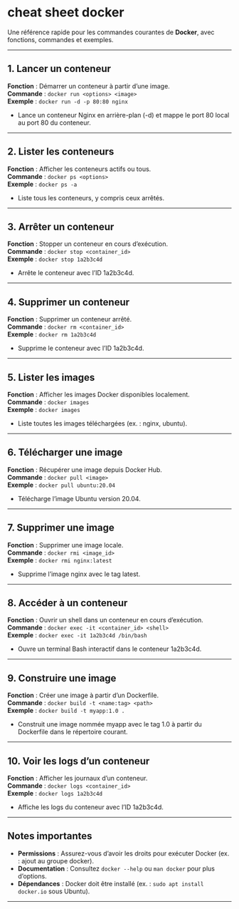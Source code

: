 # cheat sheet docker

Une référence rapide pour les commandes courantes de **Docker**, avec fonctions, commandes et exemples.

---

## 1. Lancer un conteneur
**Fonction** : Démarrer un conteneur à partir d’une image.  
**Commande** : `docker run <options> <image>`  
**Exemple** : `docker run -d -p 80:80 nginx`  
- Lance un conteneur Nginx en arrière-plan (-d) et mappe le port 80 local au port 80 du conteneur.

---

## 2. Lister les conteneurs
**Fonction** : Afficher les conteneurs actifs ou tous.  
**Commande** : `docker ps <options>`  
**Exemple** : `docker ps -a`  
- Liste tous les conteneurs, y compris ceux arrêtés.

---

## 3. Arrêter un conteneur
**Fonction** : Stopper un conteneur en cours d’exécution.  
**Commande** : `docker stop <container_id>`  
**Exemple** : `docker stop 1a2b3c4d`  
- Arrête le conteneur avec l’ID 1a2b3c4d.

---

## 4. Supprimer un conteneur
**Fonction** : Supprimer un conteneur arrêté.  
**Commande** : `docker rm <container_id>`  
**Exemple** : `docker rm 1a2b3c4d`  
- Supprime le conteneur avec l’ID 1a2b3c4d.

---

## 5. Lister les images
**Fonction** : Afficher les images Docker disponibles localement.  
**Commande** : `docker images`  
**Exemple** : `docker images`  
- Liste toutes les images téléchargées (ex. : nginx, ubuntu).

---

## 6. Télécharger une image
**Fonction** : Récupérer une image depuis Docker Hub.  
**Commande** : `docker pull <image>`  
**Exemple** : `docker pull ubuntu:20.04`  
- Télécharge l’image Ubuntu version 20.04.

---

## 7. Supprimer une image
**Fonction** : Supprimer une image locale.  
**Commande** : `docker rmi <image_id>`  
**Exemple** : `docker rmi nginx:latest`  
- Supprime l’image nginx avec le tag latest.

---

## 8. Accéder à un conteneur
**Fonction** : Ouvrir un shell dans un conteneur en cours d’exécution.  
**Commande** : `docker exec -it <container_id> <shell>`  
**Exemple** : `docker exec -it 1a2b3c4d /bin/bash`  
- Ouvre un terminal Bash interactif dans le conteneur 1a2b3c4d.

---

## 9. Construire une image
**Fonction** : Créer une image à partir d’un Dockerfile.  
**Commande** : `docker build -t <name:tag> <path>`  
**Exemple** : `docker build -t myapp:1.0 .`  
- Construit une image nommée myapp avec le tag 1.0 à partir du Dockerfile dans le répertoire courant.

---

## 10. Voir les logs d’un conteneur
**Fonction** : Afficher les journaux d’un conteneur.  
**Commande** : `docker logs <container_id>`  
**Exemple** : `docker logs 1a2b3c4d`  
- Affiche les logs du conteneur avec l’ID 1a2b3c4d.

---

## Notes importantes
- **Permissions** : Assurez-vous d’avoir les droits pour exécuter Docker (ex. : ajout au groupe docker).
- **Documentation** : Consultez `docker --help` ou `man docker` pour plus d’options.
- **Dépendances** : Docker doit être installé (ex. : `sudo apt install docker.io` sous Ubuntu).

---
